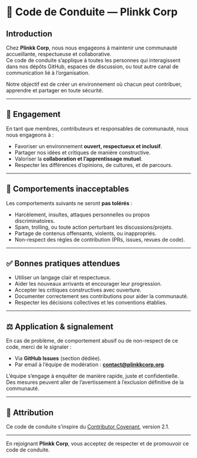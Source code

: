 # 📜 Code de Conduite — Plinkk Corp

## Introduction

Chez **Plinkk Corp**, nous nous engageons à maintenir une communauté accueillante, respectueuse et collaborative.  
Ce code de conduite s’applique à toutes les personnes qui interagissent dans nos dépôts GitHub, espaces de discussion, ou tout autre canal de communication lié à l’organisation.

Notre objectif est de créer un environnement où chacun peut contribuer, apprendre et partager en toute sécurité.

---

## 🤝 Engagement

En tant que membres, contributeurs et responsables de communauté, nous nous engageons à :

- Favoriser un environnement **ouvert, respectueux et inclusif**.  
- Partager nos idées et critiques de manière constructive.  
- Valoriser la **collaboration et l’apprentissage mutuel**.  
- Respecter les différences d’opinions, de cultures, et de parcours.  

---

## 🚫 Comportements inacceptables

Les comportements suivants ne seront **pas tolérés** :

- Harcèlement, insultes, attaques personnelles ou propos discriminatoires.  
- Spam, trolling, ou toute action perturbant les discussions/projets.  
- Partage de contenus offensants, violents, ou inappropriés.  
- Non-respect des règles de contribution (PRs, issues, revues de code).  

---

## ✅ Bonnes pratiques attendues

- Utiliser un langage clair et respectueux.  
- Aider les nouveaux arrivants et encourager leur progression.  
- Accepter les critiques constructives avec ouverture.  
- Documenter correctement ses contributions pour aider la communauté.  
- Respecter les décisions collectives et les conventions établies.  

---

## ⚖️ Application & signalement

En cas de problème, de comportement abusif ou de non-respect de ce code, merci de le signaler :

- Via **GitHub Issues** (section dédiée).  
- Par email à l’équipe de modération : **contact@plinkkcorp.org**.  

L’équipe s’engage à enquêter de manière rapide, juste et confidentielle.  
Des mesures peuvent aller de l’avertissement à l’exclusion définitive de la communauté.

---

## 📄 Attribution

Ce code de conduite s’inspire du [Contributor Covenant](https://www.contributor-covenant.org/), version 2.1.

---

En rejoignant **Plinkk Corp**, vous acceptez de respecter et de promouvoir ce code de conduite.
